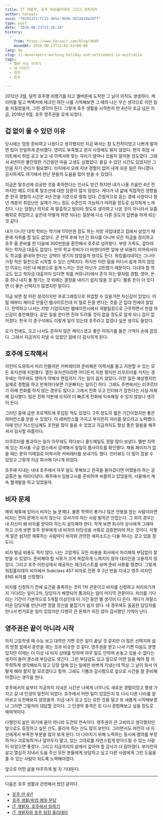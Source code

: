 ```yaml
---
title: IT 개발자, 호주 워킹홀리데이 그리고 정착까지
author: haruair
uuid: "70291372-fc22-465a-9b9b-5651019a2077"
type: post
date: "2016-06-23T23:16:28"
history:
  - 
    from: https://www.haruair.com/blog/3640
    movedAt: 2018-09-13T22:02:42+00:00
lang: ko
slug: it-developers-working-holiday-and-settlement-in-australia
tags:
  - 멜번 사는 이야기
  - 내 이야기
  - 정착
  - 호주

---
```

2012년 3월, 덜컥 호주행 비행기를 타고 멜버른에 도착한 그 날이 아직도 생생하다. 캐리어를 밀고 백팩커에 체크인 하던 나를 기억해보면 그 때의 나는 무슨 생각으로 이런 일을 저질렀을까, 그런 생각이 든다. 그렇게 호주 생활을 시작한지 만 4년이 조금 넘은 지금, 2016년 6월, 호주 영주권을 갖게 되었다.

## 겁 없이 올 수 있던 이유

당시에는 엄청 준비하고 나왔다고 생각했지만 지금 봐서는 참 도전적이었고 나쁘게 말하면 많이 안일하게 준비했다. 영어도 부족했고 현지 사정에도 밝지 않았다. 현지 취업 사이트에서 취업 공고 보고 내 이력서와 맞는 자리가 얼마나 있을지 알아본 정도였다. 그래서 4년이란 불안정한 기간동안 마음 고생도 심했었다. 즐길 수 있던 시간도 있었지만 그만큼 자기 관리가 필요했다. 타지에서 오래 지낸 경험이 없어 내게 쉬운 일은 아니였다. 감사하게도 여기에서 만난 분들의 도움을 많이 받을 수 있었다.

지금은 탈조선에 성공한 것을 축하한다는 인사도 받긴 하지만 내가 나올 즈음인 4년 전까지만 해도 이토록 탈조선에 대한 담론이 많지 않았다. 게다가 내 삶에 직접적인 영향을 준 한국 경험의 시간은 4년 전을 기준으로 멈춰 있다. 간접적으로 듣는 경제 사정이나 청년 계층의 취업난은 실제가 어느 정도 수준인지 가늠하기 어려울 정도로 심각하게 느껴진다. 나는 엄청난 의지로 꼭 탈출하고 말리라 정도로 생각하고 나온 것이 아니라서 요즘 해외로 취업하고 싶은데 어떻게 하면 되냐는 질문에 다소 다른 온도의 답변을 하게 되는 것 같다.

내가 다니던 대학 학비는 학기에 170만원 정도 하는 지방 국립대였고 집에서 살았기 때문에 자취를 할 일도 없었다. 군 전역 후에 1년 간 회사를 다니며 모은 적금을 정리하고 호주 올 준비를 한 다음에 300만원을 환전해서 호주로 넘어왔다. 부양 가족도, 갚아야 하는 학자금 대출도 없었다. 만약 학교 학비가 더 비쌌더라면 앞에 낸 비용이 아까워서라도 학교를 끝내야 한다는 강박이 생기지 않았을까 생각도 든다. 워킹홀리데이는 그나마 가장 적은 밑천으로 시작할 수 있는 선택지다. 하지만 이런 말을 어디서 쉽게 하지 않았던 이유는 이런 내 배경으로 쉽게 느끼는 것은 아닌가 고민했기 때문이다. 다녀야 할 학교도 있고 학자금 대출까지 있다면 워홀 커뮤니티에서 흔히 하는 말처럼 경험, 영어, 돈 중 하나 내지 둘 챙기는 것 외에는 결정을 내리기 쉽지 않을 것 같다. 물론 돈이 더 있다면 더 좋은 선택지가 많겠지만 말이다.

지금 보면 참 어린 생각이지만 프로그래밍으로 취업할 수 있을거란 자신감이 있었다. 어릴 때부터 재미로 만들던 웹사이트인데 이 일로 돈을 번다는 것을 군 입대 전에야 알았다. 전역하고 나서는 지방 기업이지만 웹에이전시에서 개발팀장으로 근무하면서 한참 자신감이 충만해졌다. 같은 일을 한다면 전혀 두려울 것이 없을 정도로 알게 되니 겁이 없어졌다. 한국 이 촌구석에도 이렇게 일이 있는데 호주라고 없겠나 싶은 생각도 들었다.

오기 전에도, 오고 나서도 흔하지 않은 케이스였고 좋은 이야기를 들은 기억이 손에 꼽았다. 그래서 지금까지 지낼 수 있었던 점에 더 감사하게 된다.

## 호주에 도착해서

지인이 도와줘서 미리 만들어온 커버레터와 준비해온 이력서를 들고 지원할 수 있는 모든 포지션에 지원했다. 열린 포지션이라면 어디든지 지원 했지만 리쿠르터를 거치는 경우에는 아무래도 영어가 약해서 면접까지 가는 일이 쉽지 않았다. 이런 일은 예상했지만 실제로 경험을 하고 반복하다보면 기운빠지는 일이긴 하다. 그래도 주변에서는 리쿠르터가 아예 전화를 하지 않는 경우도 많다고 그래서 전화 오고 인터뷰가 잡힌다는 사실 자체에 감사했다. 많은 전화 덕분에 오히려 더 빠르게 전화에 익숙해질 수 있지 않았나 생각이 든다.

그러던 중에 급한 프로젝트에 투입된 적도 있었다. 2주 정도의 짧은 기간이었지만 좋은 레퍼런스를 얻을 수 있었다. 이 레퍼런스를 가지고 부지런히 자리를 찾으려고 노력했다. 이때 만난 저스틴님께도 조언을 많이 들을 수 있었고 지금까지도 항상 좋은 말씀을 해주셔서 감사할 따름이다.

리쿠르터를 통과하는 일이 아무래도 적다보니 콜드메일도 정말 많이 보냈다. 멜번 지역에 있는 회사를 구글 맵스에서 검색해서 일일이 웹사이트를 확인했다. 채용 페이지가 없을 때는 문의 이메일로 이력서와 커버레터를 보내기도 했다. 인터뷰도 더 많이 잡을 수 있었고 그렇게 지금 회사에 다니게 되었다.

호주에 지내는 내내 호주에서 아무 일도 못해보고 한국을 돌아갔다면 어땠을까 하는 궁금증은 늘 따라다녔다. 제주에서 임용고시를 준비하며 씨름하고 있었을까, 서울에서 계속 웹개발을 하고 있었을까.

## 비자 문제

해외 체류에 있어서 비자는 늘 문제다. 물론 학력이 좋거나 많은 연봉을 받는 사람이라면 비자는 전혀 문제가 되지 않는다. 모셔가야 하는 사람 발목은 안잡는다. 그 외의 경우는 내 자신이 왜 비자를 받아아 하는지 설득해야 한다. 작게 보면 회사의 상사에게 그래야 하고 크게 보면 호주 정부에게 내 비자의 타당성을 서류로 검증받아야 하는 것이다. 이렇게 말은 쉽지만 체류하는 사람마다 비자와 관련한 에피소드는 다들 하나는 갖고 있을 정도다.

비자 발급 비용도 적지 않다. 나는 고맙게도 모든 비용을 회사에서 처리해줘 부담없이 잘 받을 수 있었다. 준비해야 할 서류가 크게 복잡하게 느껴지지 않아 대리인을 고용하지 않았다. 그리고 호주 이민성에서 제공하는 체크리스트를 보며 준비 서류를 챙겼다. 그렇게 워킹홀리데이 비자에서 Subclass 457 비자로 전환 후 2년 반을 지내고 영주 비자인 ENS 비자를 신청했다.

비자를 신청하기 전에 요건을 충족하는 것이 1차 관문이고 비자를 신청하고 처리되기까지 기다리는 일이 2차, 담당자가 배정되어 통과되는 일이 마지막 관문이다. 처리를 기다리는 기간이 기본적으로 5개월 이상인데 이 기간 동안 별 생각이 다 든다. 게다가 까탈스러운 담당자를 만난다면 정말 정신을 붙잡기가 쉽지 않다. 내 경우에도 꼼꼼한 담당자를 만나서 번거로운 일이 있었지만 다행히 큰 문제가 되진 않아 감사했던 기억이 난다.

## 영주권은 끝이 아니라 시작

마치 고등학생 때 수능 보고 대학만 가면 모든 일이 끝날 것 같지만 더 많은 선택지와 삶의 방향 앞에서 혼란을 겪는 것과 비슷한 것 같다. 영주권을 받고 나서 기쁜 마음도 분명 있지만 이제는 더 이상 내 비자 상태를 탓하며 아무 일도 안하며 손놓고 있을 수 없다는 생각이 들어 괜스레 부담감도 생긴다. 그런 부담감도 있고 앞으로 어떤 일을 해야 할 지 뚜렷하게 생각해보지 않고 당장 앞에 있는 일에만 바쁘게 지냈는데 막상 그 날이 와서 어떻게 해야 할지 잘 모르겠다고 할까. 그래도 기쁨과 감사함으로 앞으로 시간을 잘 준비해야겠다는 생각을 한다.

호주에서의 삶부터 지금까지 지내온 시간은 나에게 너무나도 새로운 경험이었고 평생 가지고 갈 내 인생의 밑천이 되었다. 호주에서 어떤 일이 있었든지 또 다시 다른 나라를 알아보고 도전해보지 않았을까. 지금 내가 갖고 있는 모든 것을 털고 또 새롭게 시작해보겠냐 그러면 그럴꺼라 대답할 것이다. 그 인생의 충격은 또 다시 경험해보고 싶을 정도로 매력적이다.

다행인지 삶은 여기에 끝이 아니라 도전의 연속이다. 영주권이 큰 고비라고 생각했지만 앞으로도 등정하고 싶은 산도, 올라야 하는 산도 많이 보인다. 그러면서도 여전히 내 자신에게서 부족한 부분을 많이 보게 된다. 더 나아지기 위해 노력하는 동시에 결여를 부정하거나 괴로워하거나 덮어두지 말고, 있는 그대로를 자연스럽게 받아드릴 수 있는 사람이 되었으면 좋겠다. 그리고 지금까지의 삶에서 갚아야 할 감사가 더 많아졌다. 부지런히 살고 열심히 지내서 도움 주신 모든 분들에게 보답하고 싶고 다른 사람에게 그런 도움을 줄 수 있는 사람이 되도록 노력해야겠다.

앞으로 어떤 삶을 마주하게 될 지 기대된다.

* * *

다음은 호주 생활과 관련해서 썼던 글이다.

  * [호주 만 4년][1]
  * [호주 생활/취업 메일 문답][2]
  * [IT 개발자, 호주에서 일하기][3]
  * [IT 개발자와 호주 워킹 홀리데이][4]

 [1]: http://haruair.com/blog/3544
 [2]: http://haruair.com/blog/3360
 [3]: http://haruair.com/blog/2637
 [4]: http://haruair.com/blog/1446